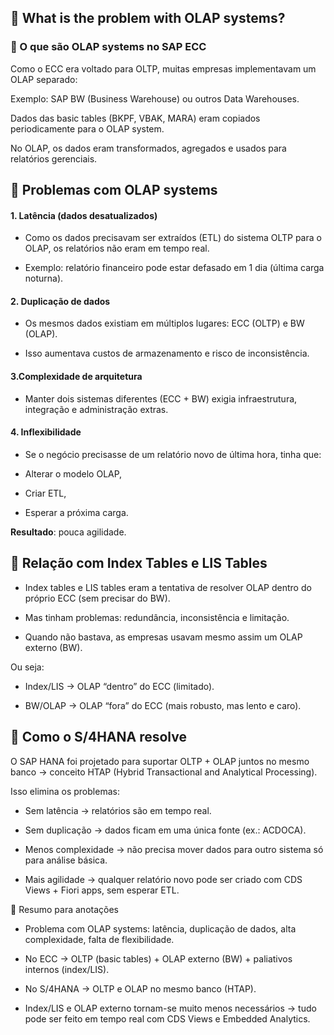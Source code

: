 ## 📑 What is the problem with OLAP systems?

### 🔹 O que são OLAP systems no SAP ECC

Como o ECC era voltado para OLTP, muitas empresas implementavam um OLAP separado:

Exemplo: SAP BW (Business Warehouse) ou outros Data Warehouses.

Dados das basic tables (BKPF, VBAK, MARA) eram copiados periodicamente para o OLAP system.

No OLAP, os dados eram transformados, agregados e usados para relatórios gerenciais.

## 🔹 Problemas com OLAP systems

#### **1. Latência (dados desatualizados)**

- Como os dados precisavam ser extraídos (ETL) do sistema OLTP para o OLAP, os relatórios não eram em tempo real.

- Exemplo: relatório financeiro pode estar defasado em 1 dia (última carga noturna).

#### **2. Duplicação de dados**

- Os mesmos dados existiam em múltiplos lugares: ECC (OLTP) e BW (OLAP).

- Isso aumentava custos de armazenamento e risco de inconsistência.

#### **3.Complexidade de arquitetura**

- Manter dois sistemas diferentes (ECC + BW) exigia infraestrutura, integração e administração extras.

#### **4. Inflexibilidade**

- Se o negócio precisasse de um relatório novo de última hora, tinha que:

- Alterar o modelo OLAP,

- Criar ETL,

- Esperar a próxima carga.

**Resultado**: pouca agilidade.

## 🔹 Relação com Index Tables e LIS Tables

- Index tables e LIS tables eram a tentativa de resolver OLAP dentro do próprio ECC (sem precisar do BW).

- Mas tinham problemas: redundância, inconsistência e limitação.

- Quando não bastava, as empresas usavam mesmo assim um OLAP externo (BW).

Ou seja:

- Index/LIS → OLAP “dentro” do ECC (limitado).

- BW/OLAP → OLAP “fora” do ECC (mais robusto, mas lento e caro).

## 🔹 Como o S/4HANA resolve

O SAP HANA foi projetado para suportar OLTP + OLAP juntos no mesmo banco → conceito HTAP (Hybrid Transactional and Analytical Processing).

Isso elimina os problemas:

- Sem latência → relatórios são em tempo real.

- Sem duplicação → dados ficam em uma única fonte (ex.: ACDOCA).

- Menos complexidade → não precisa mover dados para outro sistema só para análise básica.

- Mais agilidade → qualquer relatório novo pode ser criado com CDS Views + Fiori apps, sem esperar ETL.

📌 Resumo para anotações

- Problema com OLAP systems: latência, duplicação de dados, alta complexidade, falta de flexibilidade.

- No ECC → OLTP (basic tables) + OLAP externo (BW) + paliativos internos (index/LIS).

- No S/4HANA → OLTP e OLAP no mesmo banco (HTAP).

- Index/LIS e OLAP externo tornam-se muito menos necessários → tudo pode ser feito em tempo real com CDS Views e Embedded Analytics.